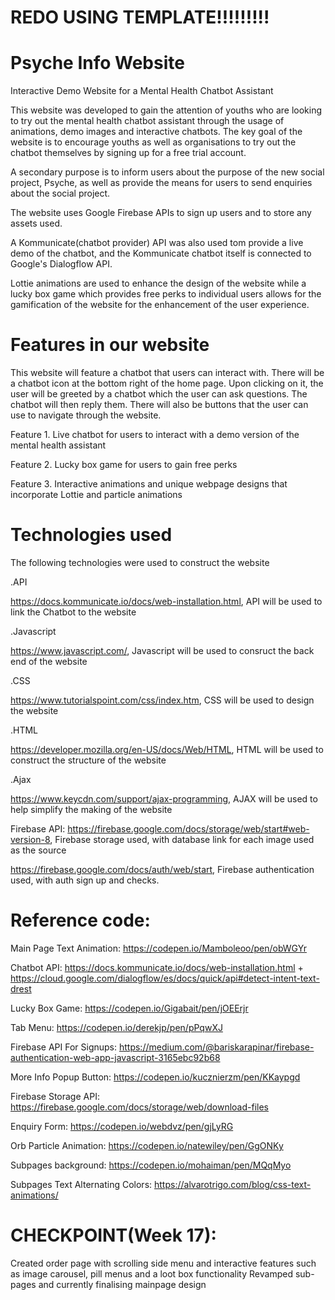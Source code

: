 # REDO USING TEMPLATE!!!!!!!!!

# Psyche Info Website
Interactive Demo Website for a Mental Health Chatbot Assistant

This website was developed to gain the attention of youths who are looking to try out the mental health chatbot assistant through the usage of animations, demo images and interactive chatbots. The key goal of the website is to encourage youths as well as organisations to try out the chatbot themselves by signing up for a free trial account.

A secondary purpose is to inform users about the purpose of the new social project, Psyche, as well as provide the means for users to send enquiries about the social project.


The website uses Google Firebase APIs to sign up users and to store any assets used. 

A Kommunicate(chatbot provider) API was also used tom provide a live demo of the chatbot, and the Kommunicate chatbot itself is connected to Google's Dialogflow API.

Lottie animations are used to enhance the design of the website while a lucky box game which provides free perks to individual users allows for the gamification of the website for the enhancement of the user experience.


# Features in our website

This website will feature a chatbot that users can interact with. There will be a chatbot icon at the bottom right of the home page. Upon clicking on it, the user will be greeted by a chatbot which the user can ask questions. The chatbot will then reply them.  There will also be buttons that the user can use to navigate through the website. 

Feature 1. Live chatbot for users to interact with a demo version of the mental health assistant

Feature 2. Lucky box game for users to gain free perks

Feature 3. Interactive animations and unique webpage designs that incorporate Lottie and particle animations


# Technologies used
The following technologies were used to construct the website 

.API

https://docs.kommunicate.io/docs/web-installation.html, API will be used to link the Chatbot to the website

.Javascript

https://www.javascript.com/, Javascript will be used to consruct the back end of the website 

.CSS

https://www.tutorialspoint.com/css/index.htm, CSS will be used to design the website 

.HTML

https://developer.mozilla.org/en-US/docs/Web/HTML, HTML will be used to construct the structure of the website

.Ajax

https://www.keycdn.com/support/ajax-programming, AJAX will be used to help simplify the making of the website

Firebase API:
https://firebase.google.com/docs/storage/web/start#web-version-8, Firebase storage used, with database link for each image used as the source

https://firebase.google.com/docs/auth/web/start, Firebase authentication used, with auth sign up and checks.


# Reference code:

Main Page Text Animation: https://codepen.io/Mamboleoo/pen/obWGYr

Chatbot API: https://docs.kommunicate.io/docs/web-installation.html + https://cloud.google.com/dialogflow/es/docs/quick/api#detect-intent-text-drest

Lucky Box Game: https://codepen.io/Gigabait/pen/jOEErjr

Tab Menu: https://codepen.io/derekjp/pen/pPqwXJ

Firebase API For Signups: https://medium.com/@bariskarapinar/firebase-authentication-web-app-javascript-3165ebc92b68

More Info Popup Button: https://codepen.io/kucznierzm/pen/KKaypgd

Firebase Storage API: https://firebase.google.com/docs/storage/web/download-files

Enquiry Form: https://codepen.io/webdvz/pen/gjLyRG

Orb Particle Animation: https://codepen.io/natewiley/pen/GgONKy

Subpages background: https://codepen.io/mohaiman/pen/MQqMyo

Subpages Text Alternating Colors: https://alvarotrigo.com/blog/css-text-animations/


# CHECKPOINT(Week 17):
Created order page with scrolling side menu and interactive features such as image carousel, pill menus and a loot box functionality
Revamped sub-pages and currently finalising mainpage design
